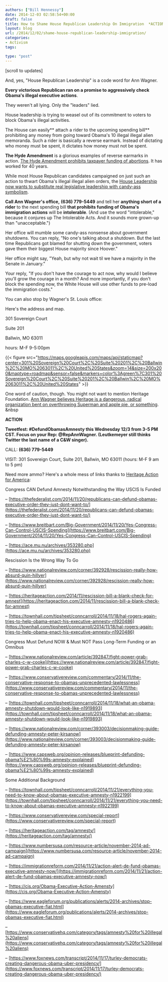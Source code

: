 ```yaml
---
authors: ["Bill Hennessy"]
date: 2014-12-03 02:58:54+00:00
draft: false
title: How to Shame House Republican Leadership On Immigration  *ACTION*
layout: blog
url: /2014/12/02/shame-house-republican-leadership-immigration/
categories:
- Activism
tags:

type: "post"
---
```


[scroll to updates]

And, yes, "House Republican Leadership" is a code word for Ann Wagner.

**Every victorious Republican ran on a promise to aggressively check Obama's illegal executive actions**.

They weren't all lying. Only the "leaders" lied.

House leadership is trying to weasel out of its commitment to voters to block Obama's illegal activities.

The House can easily** attach a rider to the upcoming spending bill** prohibiting any money from going toward Obama's 10 illegal illegal alien memoranda. Such a rider is basically a reverse earmark. Instead of dictating who money must be spent, it dictates how money must not be spent.

**The Hyde Amendment** is a glorious examples of reverse earmarks in action. [The Hyde Amendment prohibits taxpayer funding of abortions](https://en.wikipedia.org/wiki/Hyde_Amendment). It has worked for 40 years.

While most House Republican candidates campaigned on just such an action to thwart Obama's illegal illegal alien orders, the [House Leadership now wants to substitute real legislative leadership with candy-ass symbolism](https://www.nationalreview.com/corner/393815/sessions-house-gop-verge-breaking-2014-campaign-promises-joel-gehrke).

**Call Ann Wagner's office,** **(636) 779-5449** and tell her **anything short of a rider** to the next spending bill **that prohibits funding of Obama's immigration actions** will be **intolerable**. (And use the word "intolerable," because it conjures up The Intolerable Acts. And it sounds more grown-up than "unacceptable.")

Her office will mumble some candy-ass nonsense about government shutdowns. You can reply, "No one's talking about a shutdown. But the last time Republicans got blamed for shutting down the government, voters gave them their biggest House majority since Hoover."

Her office might say, "Yeah, but why not wait til we have a majority in the Senate in January."

Your reply, "If you don't have the courage to act now, why would I believe you'll grow the courage in a month? And more importantly, if you don't block the spending now, the White House will use other funds to pre-load the immigration costs."

You can also stop by Wagner's St. Louis office:

Here's the address and map.



























301 Sovereign Court




Suite 201







Ballwin, MO 63011

































hours: M-F 9-5:00pm

{{< figure src="https://maps.googleapis.com/maps/api/staticmap?center=301%20Sovereign%20Court%2C%20Suite%20201%2C%20Ballwin%2C%20MO%2063011%2C%20United%20States&zoom=14&size=200x200&maptype=roadmap&sensor=false&markers=color%3Agreen%7C301%20Sovereign%20Court%2C%20Suite%20201%2C%20Ballwin%2C%20MO%2063011%2C%20United%20States" >}}


One word of caution, though. You might not want to mention Heritage Foundation. [Ann Wagner believes Heritage is a dangerous, radical organization bent on overthrowing Superman and apple pie, or something](https://hennessysview.com/2014/09/24/ann-wagner-wrong-attack-heritage-action/).
&nbsp

****ACTION****

**Tweetfest: #DefundObamasAmnesty this Wednesday 12/3 from 3-5 PM CST. Focus on your Rep: @RepAnnWagner. (Leutkemeyer still thinks Twitter the last name of a C&W singer).**

CALL: **(636) 779-5449**

VISIT: 301 Sovereign Court, Suite 201, Ballwin, MO 63011 (hours: M-F 9 am to 5 pm)

Need more ammo? Here's a whole mess of links thanks to [Heritage Action for America](https://heritageaction.com):


Congress CAN Defund Amnesty Notwithstanding the Way USCIS Is Funded




– [https://thefederalist.com/2014/11/20/republicans-can-defund-obamas-executive-order-they-just-dont-want-to/](https://thefederalist.com/2014/11/20/republicans-can-defund-obamas-executive-order-they-just-dont-want-to/)




– [https://www.breitbart.com/Big-Government/2014/11/20/Yes-Congress-Can-Control-USCIS-Spending](https://www.breitbart.com/Big-Government/2014/11/20/Yes-Congress-Can-Control-USCIS-Spending)




– [https://ace.mu.nu/archives/353280.php](https://ace.mu.nu/archives/353280.php)







Rescission Is the Wrong Way To Go




– [https://www.nationalreview.com/corner/392928/rescission-really-how-absurd-quin-hillyer](https://www.nationalreview.com/corner/392928/rescission-really-how-absurd-quin-hillyer)




– [https://heritageaction.com/2014/11/rescission-bill-a-blank-check-for-amnest](https://heritageaction.com/2014/11/rescission-bill-a-blank-check-for-amnest)




– [https://townhall.com/tipsheet/conncarroll/2014/11/18/hal-rogers-again-tries-to-help-obama-enact-his-executive-amnesty-n1920486](https://townhall.com/tipsheet/conncarroll/2014/11/18/hal-rogers-again-tries-to-help-obama-enact-his-executive-amnesty-n1920486)







Congress Must Defund NOW & Must NOT Pass Long-Term Funding or an Omnibus




– [https://www.nationalreview.com/article/392847/fight-power-grab-charles-c-w-cooke](https://www.nationalreview.com/article/392847/fight-power-grab-charles-c-w-cooke)




– [https://www.conservativereview.com/commentary/2014/11/the-conservative-response-to-obamas-unprecedented-lawlessness](https://www.conservativereview.com/commentary/2014/11/the-conservative-response-to-obamas-unprecedented-lawlessness)




– [https://townhall.com/tipsheet/conncarroll/2014/11/18/what-an-obama-amnesty-shutdown-would-look-like-n1919893](https://townhall.com/tipsheet/conncarroll/2014/11/18/what-an-obama-amnesty-shutdown-would-look-like-n1919893)




– [https://www.nationalreview.com/corner/393003/decisionmaking-guide-defunding-amnesty-peter-kirsanow](https://www.nationalreview.com/corner/393003/decisionmaking-guide-defunding-amnesty-peter-kirsanow)




– [https://www.capsweb.org/opinion-releases/blueprint-defunding-obama%E2%80%99s-amnesty-explained](https://www.capsweb.org/opinion-releases/blueprint-defunding-obama%E2%80%99s-amnesty-explained)







Some Additional Background




– [https://townhall.com/tipsheet/conncarroll/2014/11/21/everything-you-need-to-know-about-obamas-executive-amnesty-n1922199](https://townhall.com/tipsheet/conncarroll/2014/11/21/everything-you-need-to-know-about-obamas-executive-amnesty-n1922199)




– [https://www.conservativereview.com/special-report](https://www.conservativereview.com/special-report)




– [https://heritageaction.com/tag/amnesty/](https://heritageaction.com/tag/amnesty/)




– [https://www.numbersusa.com/resource-article/november-2014-ad-campaign](https://www.numbersusa.com/resource-article/november-2014-ad-campaign)




– [https://immigrationreform.com/2014/11/21/action-alert-de-fund-obamas-executive-amnesty-now/](https://immigrationreform.com/2014/11/21/action-alert-de-fund-obamas-executive-amnesty-now/)




– [https://cis.org/Obama-Executive-Action-Amensty](https://cis.org/Obama-Executive-Action-Amensty)




– [https://www.eagleforum.org/publications/alerts/2014-archives/stop-obamas-executive-fiat.html](https://www.eagleforum.org/publications/alerts/2014-archives/stop-obamas-executive-fiat.html)




– [https://www.conservativehq.com/category/tags/amnesty%20for%20illegal%20aliens](https://www.conservativehq.com/category/tags/amnesty%20for%20illegal%20aliens)




– [https://www.foxnews.com/transcript/2014/11/17/turley-democrats-creating-dangerous-obama-uber-presidency/](https://www.foxnews.com/transcript/2014/11/17/turley-democrats-creating-dangerous-obama-uber-presidency/)





















